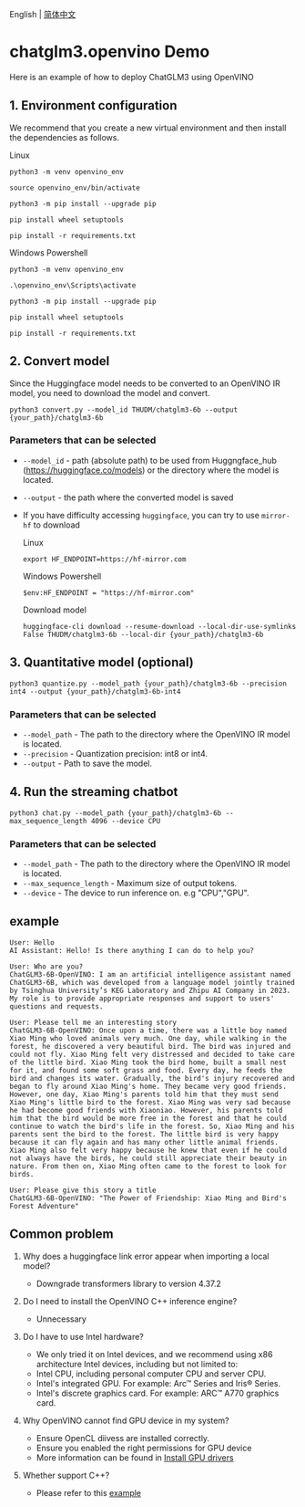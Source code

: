 English | [简体中文](README_zh.md)

# chatglm3.openvino Demo

Here is an example of how to deploy ChatGLM3 using OpenVINO

## 1. Environment configuration

We recommend that you create a new virtual environment and then install the dependencies as follows.

Linux

```
python3 -m venv openvino_env

source openvino_env/bin/activate

python3 -m pip install --upgrade pip

pip install wheel setuptools

pip install -r requirements.txt
```

Windows Powershell

```
python3 -m venv openvino_env

.\openvino_env\Scripts\activate

python3 -m pip install --upgrade pip

pip install wheel setuptools

pip install -r requirements.txt
```

## 2. Convert model

Since the Huggingface model needs to be converted to an OpenVINO IR model, you need to download the model and convert.

```
python3 convert.py --model_id THUDM/chatglm3-6b --output {your_path}/chatglm3-6b
```

### Parameters that can be selected

* `--model_id` - path (absolute path) to be used from Huggngface_hub (https://huggingface.co/models) or the directory
  where the model is located.
* `--output` - the path where the converted model is saved
* If you have difficulty accessing `huggingface`, you can try to use `mirror-hf` to download

  Linux
     ```
     export HF_ENDPOINT=https://hf-mirror.com
     ```
  Windows Powershell
     ```
     $env:HF_ENDPOINT = "https://hf-mirror.com"
     ```
  Download model
     ```
     huggingface-cli download --resume-download --local-dir-use-symlinks False THUDM/chatglm3-6b --local-dir {your_path}/chatglm3-6b
     ```

## 3. Quantitative model (optional)

```
python3 quantize.py --model_path {your_path}/chatglm3-6b --precision int4 --output {your_path}/chatglm3-6b-int4
```

### Parameters that can be selected

* `--model_path` - The path to the directory where the OpenVINO IR model is located.
* `--precision` - Quantization precision: int8 or int4.
* `--output` - Path to save the model.

## 4. Run the streaming chatbot

```
python3 chat.py --model_path {your_path}/chatglm3-6b --max_sequence_length 4096 --device CPU
```

### Parameters that can be selected

* `--model_path` - The path to the directory where the OpenVINO IR model is located.
* `--max_sequence_length` - Maximum size of output tokens.
* `--device` - The device to run inference on. e.g "CPU","GPU".

## example

```
User: Hello
AI Assistant: Hello! Is there anything I can do to help you?

User: Who are you?
ChatGLM3-6B-OpenVINO: I am an artificial intelligence assistant named ChatGLM3-6B, which was developed from a language model jointly trained by Tsinghua University’s KEG Laboratory and Zhipu AI Company in 2023. My role is to provide appropriate responses and support to users' questions and requests.

User: Please tell me an interesting story
ChatGLM3-6B-OpenVINO: Once upon a time, there was a little boy named Xiao Ming who loved animals very much. One day, while walking in the forest, he discovered a very beautiful bird. The bird was injured and could not fly. Xiao Ming felt very distressed and decided to take care of the little bird. Xiao Ming took the bird home, built a small nest for it, and found some soft grass and food. Every day, he feeds the bird and changes its water. Gradually, the bird's injury recovered and began to fly around Xiao Ming's home. They became very good friends. However, one day, Xiao Ming's parents told him that they must send Xiao Ming's little bird to the forest. Xiao Ming was very sad because he had become good friends with Xiaoniao. However, his parents told him that the bird would be more free in the forest and that he could continue to watch the bird's life in the forest. So, Xiao Ming and his parents sent the bird to the forest. The little bird is very happy because it can fly again and has many other little animal friends. Xiao Ming also felt very happy because he knew that even if he could not always have the birds, he could still appreciate their beauty in nature. From then on, Xiao Ming often came to the forest to look for birds.

User: Please give this story a title
ChatGLM3-6B-OpenVINO: "The Power of Friendship: Xiao Ming and Bird's Forest Adventure"
```

## Common problem

1. Why does a huggingface link error appear when importing a local model?
    - Downgrade transformers library to version 4.37.2

2. Do I need to install the OpenVINO C++ inference engine?
    - Unnecessary

3. Do I have to use Intel hardware?
    - We only tried it on Intel devices, and we recommend using x86 architecture Intel devices, including but not
      limited to:
    - Intel CPU, including personal computer CPU and server CPU.
    - Intel's integrated GPU. For example: Arc™ Series and Iris® Series.
    - Intel's discrete graphics card. For example: ARC™ A770 graphics card.
  
4. Why OpenVINO cannot find GPU device in my system?
   - Ensure OpenCL diivess are installed correctly.
   - Ensure you enabled the right permissions for GPU device
   - More information can be found in [Install GPU drivers](https://github.com/openvinotoolkit/openvino_notebooks/wiki/Ubuntu#1-install-python-git-and-gpu-drivers-optional)

5. Whether support C++?
   - Please refer to this [example](https://github.com/openvinotoolkit/openvino.genai/tree/master/text_generation/causal_lm/cpp)